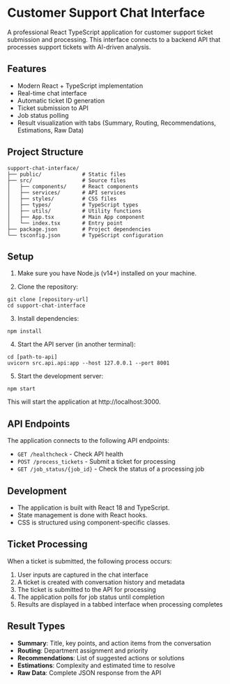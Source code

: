 # Customer Support Chat Interface

A professional React TypeScript application for customer support ticket submission and processing. This interface connects to a backend API that processes support tickets with AI-driven analysis.

## Features

- Modern React + TypeScript implementation
- Real-time chat interface
- Automatic ticket ID generation
- Ticket submission to API
- Job status polling
- Result visualization with tabs (Summary, Routing, Recommendations, Estimations, Raw Data)

## Project Structure

```
support-chat-interface/
├── public/             # Static files
├── src/                # Source files
│   ├── components/     # React components
│   ├── services/       # API services
│   ├── styles/         # CSS files
│   ├── types/          # TypeScript types
│   ├── utils/          # Utility functions
│   ├── App.tsx         # Main App component
│   └── index.tsx       # Entry point
├── package.json        # Project dependencies
└── tsconfig.json       # TypeScript configuration
```

## Setup

1. Make sure you have Node.js (v14+) installed on your machine.

2. Clone the repository:
```
git clone [repository-url]
cd support-chat-interface
```

3. Install dependencies:
```
npm install
```

4. Start the API server (in another terminal):
```
cd [path-to-api]
uvicorn src.api.api:app --host 127.0.0.1 --port 8001
```

5. Start the development server:
```
npm start
```

This will start the application at http://localhost:3000.

## API Endpoints

The application connects to the following API endpoints:

- `GET /healthcheck` - Check API health
- `POST /process_tickets` - Submit a ticket for processing
- `GET /job_status/{job_id}` - Check the status of a processing job

## Development

- The application is built with React 18 and TypeScript.
- State management is done with React hooks.
- CSS is structured using component-specific classes.

## Ticket Processing

When a ticket is submitted, the following process occurs:

1. User inputs are captured in the chat interface
2. A ticket is created with conversation history and metadata
3. The ticket is submitted to the API for processing
4. The application polls for job status until completion
5. Results are displayed in a tabbed interface when processing completes

## Result Types

- **Summary**: Title, key points, and action items from the conversation
- **Routing**: Department assignment and priority
- **Recommendations**: List of suggested actions or solutions
- **Estimations**: Complexity and estimated time to resolve
- **Raw Data**: Complete JSON response from the API 
